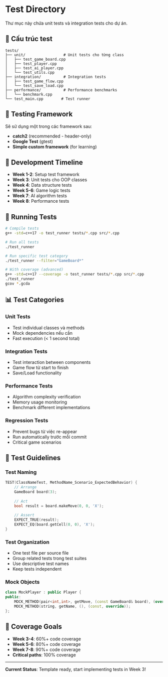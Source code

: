 # Test Directory

Thư mục này chứa unit tests và integration tests cho dự án.

## 📁 Cấu trúc test

```
tests/
├── unit/                 # Unit tests cho từng class
│   ├── test_game_board.cpp
│   ├── test_player.cpp
│   ├── test_ai_player.cpp
│   └── test_utils.cpp
├── integration/          # Integration tests
│   ├── test_game_flow.cpp
│   └── test_save_load.cpp
├── performance/          # Performance benchmarks
│   └── benchmark.cpp
└── test_main.cpp        # Test runner
```

## 🧪 Testing Framework

Sẽ sử dụng một trong các framework sau:
- **catch2** (recommended - header-only)
- **Google Test** (gtest)
- **Simple custom framework** (for learning)

## 🚀 Development Timeline

- **Week 1-2**: Setup test framework
- **Week 3**: Unit tests cho OOP classes
- **Week 4**: Data structure tests
- **Week 5-6**: Game logic tests
- **Week 7**: AI algorithm tests
- **Week 8**: Performance tests

## 🔧 Running Tests

```bash
# Compile tests
g++ -std=c++17 -o test_runner tests/*.cpp src/*.cpp

# Run all tests
./test_runner

# Run specific test category
./test_runner --filter="GameBoard*"

# With coverage (advanced)
g++ -std=c++17 --coverage -o test_runner tests/*.cpp src/*.cpp
./test_runner
gcov *.gcda
```

## 📊 Test Categories

### **Unit Tests**
- Test individual classes và methods
- Mock dependencies nếu cần
- Fast execution (< 1 second total)

### **Integration Tests**
- Test interaction between components
- Game flow từ start to finish
- Save/Load functionality

### **Performance Tests**
- Algorithm complexity verification
- Memory usage monitoring
- Benchmark different implementations

### **Regression Tests**
- Prevent bugs từ việc re-appear
- Run automatically trước mỗi commit
- Critical game scenarios

## 📝 Test Guidelines

### **Test Naming**
```cpp
TEST(ClassNameTest, MethodName_Scenario_ExpectedBehavior) {
    // Arrange
    GameBoard board(3);
    
    // Act
    bool result = board.makeMove(0, 0, 'X');
    
    // Assert
    EXPECT_TRUE(result);
    EXPECT_EQ(board.getCell(0, 0), 'X');
}
```

### **Test Organization**
- One test file per source file
- Group related tests trong test suites
- Use descriptive test names
- Keep tests independent

### **Mock Objects**
```cpp
class MockPlayer : public Player {
public:
    MOCK_METHOD(pair<int,int>, getMove, (const GameBoard& board), (override));
    MOCK_METHOD(string, getName, (), (const, override));
};
```

## 🎯 Coverage Goals

- **Week 3-4**: 60%+ code coverage
- **Week 5-6**: 80%+ code coverage
- **Week 7-8**: 90%+ code coverage
- **Critical paths**: 100% coverage

---

**Current Status**: Template ready, start implementing tests in Week 3!
